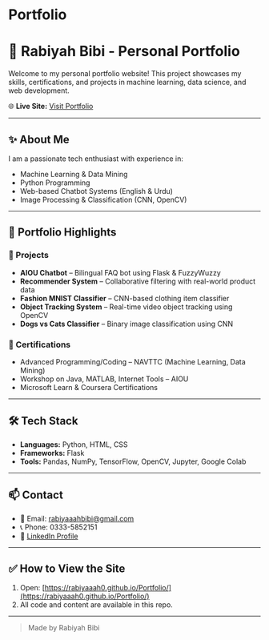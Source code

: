 # Portfolio

# 💼 Rabiyah Bibi - Personal Portfolio

Welcome to my personal portfolio website! This project showcases my skills, certifications, and projects in machine learning, data science, and web development.

🌐 **Live Site:** [Visit Portfolio](https://rabiyaaah0.github.io/Portfolio/)

---

## ✨ About Me

I am a passionate tech enthusiast with experience in:

- Machine Learning & Data Mining
- Python Programming
- Web-based Chatbot Systems (English & Urdu)
- Image Processing & Classification (CNN, OpenCV)

---

## 📂 Portfolio Highlights

### 📌 Projects

- **AIOU Chatbot** – Bilingual FAQ bot using Flask & FuzzyWuzzy  
- **Recommender System** – Collaborative filtering with real-world product data  
- **Fashion MNIST Classifier** – CNN-based clothing item classifier  
- **Object Tracking System** – Real-time video object tracking using OpenCV  
- **Dogs vs Cats Classifier** – Binary image classification using CNN

### 📜 Certifications

- Advanced Programming/Coding – NAVTTC (Machine Learning, Data Mining)
- Workshop on Java, MATLAB, Internet Tools – AIOU
- Microsoft Learn & Coursera Certifications

---

## 🛠 Tech Stack

- **Languages:** Python, HTML, CSS
- **Frameworks:** Flask
- **Tools:** Pandas, NumPy, TensorFlow, OpenCV, Jupyter, Google Colab

---

## 📫 Contact

- 📧 Email: rabiyaaahbibi@gmail.com  
- 📞 Phone: 0333-5852151  
- 🔗 [LinkedIn Profile](https://www.linkedin.com/in/rabiyah-bibi-29b641279/)

---

## ✅ How to View the Site

1. Open: [https://rabiyaaah0.github.io/Portfolio/](https://rabiyaaah0.github.io/Portfolio/)
2. All code and content are available in this repo.

---

> Made by Rabiyah Bibi
